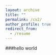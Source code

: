 ```yaml
---
layout: archive
title: ""
permalink: /cv2/
author_profile: true
redirect_from:
  - /resume
---
```

###hello world
